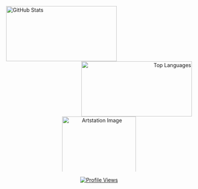<div style="width: 100%; overflow: hidden;">
  <!-- Left GitHub readme stats (floated left) -->
  <div style="float: left; width: 300px; text-align: left;">
    <a href="https://github.com/anuraghazra/github-readme-stats">
      <img src="https://github-readme-stats.vercel.app/api?username=Zimrahin&amp;show_icons=true&amp;theme=transparent&amp;hide_border=true&amp;hide_rank=true&amp;include_all_commits=true&amp;custom_title=Zimrahin&apos;s+GitHub+Stats&amp;disable_animations=true&amp;hide=prs" alt="GitHub Stats" style="max-height: 150px; width: 100%;" />
    </a>
  </div>

  <!-- Right GitHub readme stats (floated right) -->
  <div style="float: right; width: 300px; text-align: right;">
    <a href="https://github.com/anuraghazra/github-readme-stats">
      <img src="https://github-readme-stats.vercel.app/api/top-langs/?username=Zimrahin&amp;layout=compact&amp;theme=transparent&amp;hide_border=true&amp;disable_animations=true" alt="Top Languages" style="max-height: 150px; width: 100%;" />
    </a>
  </div>

  <!-- Center ArtStation image (centered with auto margins) -->
  <div style="margin: 0 auto; width: 200px; text-align: center;">
    <a href="https://www.artstation.com/artwork/r9neD5">
      <img src="https://cdnb.artstation.com/p/assets/images/images/052/142/157/original/johan-cediel-rodriguez-pixel-artv2exp.gif?1659037637" alt="Artstation Image" width="200" style="max-height: 150px;" />
    </a>
  </div>
</div>

<div style="clear: both;"></div>

<!-- Profile views centered at the bottom -->
<p align="center">
  <a href="https://youtu.be/dQw4w9WgXcQ">
    <img src="https://komarev.com/ghpvc/?username=Zimrahin&amp;label=Profile%20views&amp;color=006aff&amp;style=flat-square" alt="Profile Views" title="GitHub Profile Views" />
  </a>
</p>

